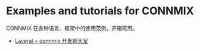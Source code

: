# Examples and tutorials for CONNMIX

CONNMIX 在各种语言、框架中的使用范例，开箱可用。

- [Laveral + connmix 开发聊天室](laveral-chat)
